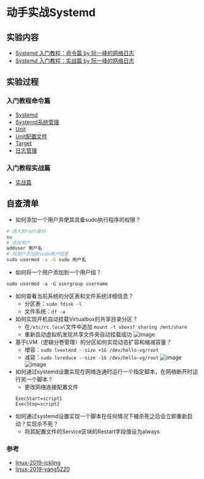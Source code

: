 # 动手实战Systemd
## 实验内容
- [Systemd 入门教程：命令篇 by 阮一峰的网络日志](http://www.ruanyifeng.com/blog/2016/03/systemd-tutorial-commands.html)
- [Systemd 入门教程：实战篇 by 阮一峰的网络日志 ](http://www.ruanyifeng.com/blog/2016/03/systemd-tutorial-part-two.html)
## 实验过程
### 入门教程命令篇
- [Systemd]( https://asciinema.org/a/yMq8ZD3WB7fIHRJzOPRu1f4v3
)
- [Systemd系统管理](https://asciinema.org/a/7g4QZQaavJFNvLqGESMoMvDGx
)
- [Unit](https://asciinema.org/a/Sjo55wIqfP1noTc7VLr4s1Ww6
)
- [Unit配置文件](https://asciinema.org/a/c0OI9VxNyfMyXGKKoPS2LaU2J
)
- [Target]( https://asciinema.org/a/KjhOZ2S7BgRVqX2DC3aBmkMPm
)
- [日志管理]( https://asciinema.org/a/cqH1TWzCHI6XoyxgBMFQCNIJl
)
### 入门教程实战篇
- [实战篇](https://asciinema.org/a/2SukZYUjfJKQaSoE7LhaNXPxV)
## 自查清单
- 如何添加一个用户并使其具备sudo执行程序的权限？
```bash
# 进入到root身份
su
# 添加用户
adduser 用户名
# 将用户添加到sudo用户组里
sudo usermod -a -G sudo 用户名
```
- 如何将一个用户添加到一个用户组？
```
sudo usermod -a -G usergroup username
```
- 如何查看当前系统的分区表和文件系统详细信息？
  - 分区表：```sudo fdisk -l```
  - 文件系统：```df -a```
- 如何实现开机自动挂载Virtualbox的共享目录分区？
  - 在```/etc/rc.local```文件中追加
  ```mount -t vboxsf sharing /mnt/share```
  - 重新启动虚拟机发现共享文件夹自动挂载成功
  ![image](https://raw.githubusercontent.com/CUCCS/linux-2019-PWHL/hw3/image/img1.png)
- 基于LVM（逻辑分卷管理）的分区如何实现动态扩容和缩减容量？
  - 增容：```sudo lvextend --size +1G /dev/hello-vg/root``` 
  - 减容：```sudo lvreduce --size -1G /dev/hello-vg/root```
  ![image](https://raw.githubusercontent.com/CUCCS/linux-2019-PWHL/hw3/image/origin.png)
  ![image](https://raw.githubusercontent.com/CUCCS/linux-2019-PWHL/hw3/image/reduce.png)
- 如何通过systemd设置实现在网络连通时运行一个指定脚本，在网络断开时运行另一个脚本？
  - 更改网络连接配置文件
  ```
  ExecStart=script1
  ExecStop=script2
  ```
- 如何通过systemd设置实现一个脚本在任何情况下被杀死之后会立即重新启动？实现杀不死？
  - 将其配置文件的Service区块的Restart字段值设为always 

### 参考
- [linux-2019-jckling](https://github.com/CUCCS/linux-2019-jckling/blob/0x03/0x03/实验报告.md)
- [linux-2019-yang5220](https://github.com/CUCCS/linux-2019-yang5220/blob/lab3/lab3-linux/lab.md)